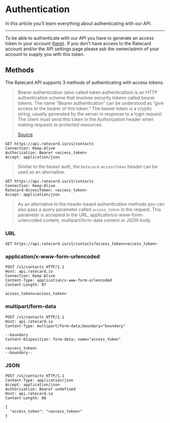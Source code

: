# Authentication
In this article you'll learn everything about authenticating with our API.
___
To be able to authenticate with our API you have to generate an access token in your account ([here](https://ratecard.io/app/settings/api)). If you don't have access to the Ratecard account and/or the API settings page please ask the owner/admin of your account to supply you with this token.

## Methods
The Ratecard API supports 3 methods of authenticating with access tokens.
<!--
type: tab
title: Bearer Auth
-->
> Bearer authentication (also called token authentication) is an HTTP authentication scheme that involves security tokens called bearer tokens. The name “Bearer authentication” can be understood as “give access to the bearer of this token.” The bearer token is a cryptic string, usually generated by the server in response to a login request. The client must send this token in the Authorization header when making requests to protected resources.
>
> [Source](https://swagger.io/docs/specification/authentication/bearer-authentication/)
```http
GET https://api.ratecard.io/v1/contacts
Connection: Keep-Alive
Authorization: Bearer <access_token>
Accept: application/json
```

<!--
type: tab
title: HTTP Header
-->
> Similar to the bearer auth, the `Ratecard-AccessToken` header can be used as an alternative.
```http
GET https://api.ratecard.io/v1/contacts
Connection: Keep-Alive
Ratecard-AccessToken: <access_token>
Accept: application/json
```

<!--
type: tab
title: Parameter
-->
> As an alternative to the header based authentication methods you can also pass a query parameter called `access_token` in the request. This parameter is accepted in the URL, application/x-www-form-urlencoded content, multipart/form-data content or JSON body.

### URL
```http
GET https://api.ratecard.io/v1/contacts?access_token=<access_token>
```

### application/x-www-form-urlencoded
```http
POST /v1/contacts HTTP/1.1
Host: api.ratecard.io
Connection: Keep-Alive
Content-Type: application/x-www-form-urlencoded
Content-Length: 97

access_token=<access_token>
```

### multipart/form-data
```http
POST /v1/contacts HTTP/1.1
Host: api.ratecard.io
Content-Type: multipart/form-data;boundary="boundary"

--boundary
Content-Disposition: form-data; name="access_token"

<access_token>
--boundary--
```

### JSON
```http
POST /v1/contacts HTTP/1.1
Content-Type: application/json
Accept: application/json
Authorization: Bearer undefined
Host: api.ratecard.io
Content-Length: 88

{
  "access_token": "<access_token>"
}
```
<!-- type: tab-end -->